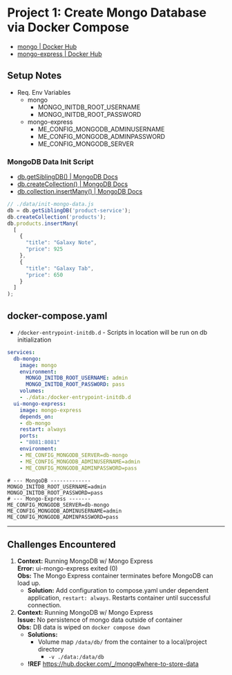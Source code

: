 # Project 1: Create Mongo Database via Docker Compose

- [mongo | Docker Hub](https://hub.docker.com/_/mongo#initializing-a-fresh-instance)
- [mongo-express | Docker Hub](https://hub.docker.com/_/mongo-express)

## Setup Notes
- Req. Env Variables
  - mongo
    - MONGO_INITDB_ROOT_USERNAME
    - MONGO_INITDB_ROOT_PASSWORD
  - mongo-express
    - ME_CONFIG_MONGODB_ADMINUSERNAME
    - ME_CONFIG_MONGODB_ADMINPASSWORD
    - ME_CONFIG_MONGODB_SERVER

### MongoDB Data Init Script
- [db.getSiblingDB(<db>) | MongoDB Docs](https://www.mongodb.com/docs/manual/reference/method/db.getSiblingDB/)
- [db.createCollection(<name>) | MongoDB Docs](https://www.mongodb.com/docs/manual/reference/method/db.createCollection/)
- [db.collection.insertMany() | MongoDB Docs](https://www.mongodb.com/docs/manual/reference/method/db.collection.insertMany/)

```js
// ./data/init-mongo-data.js
db = db.getSiblingDB('product-service');
db.createCollection('products');
db.products.insertMany(
  [
    {
      "title": "Galaxy Note",
      "price": 925
    },
    {
      "title": "Galaxy Tab",
      "price": 650
    }
  ]
);
```

## docker-compose.yaml
- `/docker-entrypoint-initdb.d` - Scripts in location will be run on db initialization

```yaml
services:
  db-mongo:
    image: mongo
    environment:
      MONGO_INITDB_ROOT_USERNAME: admin
      MONGO_INITDB_ROOT_PASSWORD: pass
    volumes:
    - ./data:/docker-entrypoint-initdb.d
  ui-mongo-express:
    image: mongo-express
    depends_on:
    - db-mongo
    restart: always
    ports:
    - "8081:8081"
    environment:
    - ME_CONFIG_MONGODB_SERVER=db-mongo
    - ME_CONFIG_MONGODB_ADMINUSERNAME=admin
    - ME_CONFIG_MONGODB_ADMINPASSWORD=pass
```

```properties
# --- MongoDB -------------
MONGO_INITDB_ROOT_USERNAME=admin
MONGO_INITDB_ROOT_PASSWORD=pass
# --- Mongo-Express -------
ME_CONFIG_MONGODB_SERVER=db-mongo
ME_CONFIG_MONGODB_ADMINUSERNAME=admin
ME_CONFIG_MONGODB_ADMINPASSWORD=pass
```

_____

## Challenges Encountered
1. **Context:** Running MongoDB w/ Mongo Express<br>**Error:** ui-mongo-express exited (0) <br>**Obs:** The Mongo Express container terminates before MongoDB can load up.
    - **Solution:** Add configuration to compose.yaml under dependent application, `restart: always`. Restarts container until successful connection.
1. **Context:** Running MongoDB w/ Mongo Express<br>**Issue:** No persistence of mongo data outside of container<br>**Obs:** DB data is wiped on `docker compose down`
    - **Solutions:**
      - Volume map `/data/db/` from the container to a local/project directory
        - `-v ./data:/data/db`
    - **!REF** https://hub.docker.com/_/mongo#where-to-store-data